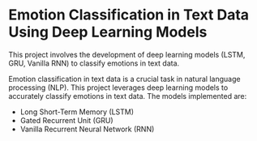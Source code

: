# Emotion Classification in Text Data Using Deep Learning Models

This project involves the development of deep learning models (LSTM, GRU, Vanilla RNN) to classify emotions in text data. 

Emotion classification in text data is a crucial task in natural language processing (NLP). This project leverages deep learning models to accurately classify emotions in text data. The models implemented are:
- Long Short-Term Memory (LSTM)
- Gated Recurrent Unit (GRU)
- Vanilla Recurrent Neural Network (RNN)




